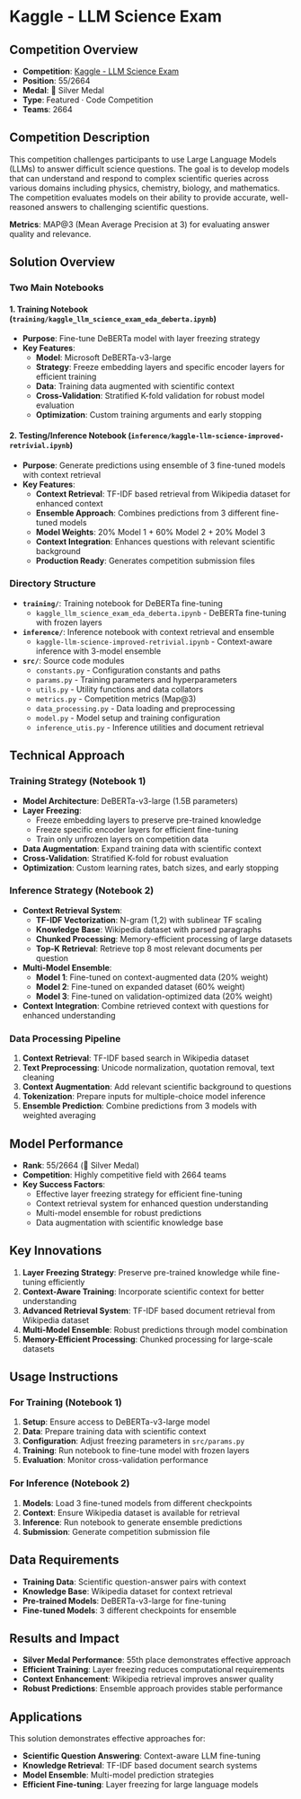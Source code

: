 # Kaggle - LLM Science Exam

## Competition Overview
- **Competition**: [Kaggle - LLM Science Exam](https://www.kaggle.com/competitions/kaggle-llm-science-exam)
- **Position**: 55/2664
- **Medal**: 🥈 Silver Medal
- **Type**: Featured · Code Competition
- **Teams**: 2664

## Competition Description
This competition challenges participants to use Large Language Models (LLMs) to answer difficult science questions. The goal is to develop models that can understand and respond to complex scientific queries across various domains including physics, chemistry, biology, and mathematics. The competition evaluates models on their ability to provide accurate, well-reasoned answers to challenging scientific questions.

**Metrics**: MAP@3 (Mean Average Precision at 3) for evaluating answer quality and relevance.

## Solution Overview

### Two Main Notebooks

#### 1. **Training Notebook** (`training/kaggle_llm_science_exam_eda_deberta.ipynb`)
- **Purpose**: Fine-tune DeBERTa model with layer freezing strategy
- **Key Features**:
  - **Model**: Microsoft DeBERTa-v3-large
  - **Strategy**: Freeze embedding layers and specific encoder layers for efficient training
  - **Data**: Training data augmented with scientific context
  - **Cross-Validation**: Stratified K-fold validation for robust model evaluation
  - **Optimization**: Custom training arguments and early stopping

#### 2. **Testing/Inference Notebook** (`inference/kaggle-llm-science-improved-retrivial.ipynb`)
- **Purpose**: Generate predictions using ensemble of 3 fine-tuned models with context retrieval
- **Key Features**:
  - **Context Retrieval**: TF-IDF based retrieval from Wikipedia dataset for enhanced context
  - **Ensemble Approach**: Combines predictions from 3 different fine-tuned models
  - **Model Weights**: 20% Model 1 + 60% Model 2 + 20% Model 3
  - **Context Integration**: Enhances questions with relevant scientific background
  - **Production Ready**: Generates competition submission files

### Directory Structure
- **`training/`**: Training notebook for DeBERTa fine-tuning
  - `kaggle_llm_science_exam_eda_deberta.ipynb` - DeBERTa fine-tuning with frozen layers
- **`inference/`**: Inference notebook with context retrieval and ensemble
  - `kaggle-llm-science-improved-retrivial.ipynb` - Context-aware inference with 3-model ensemble
- **`src/`**: Source code modules
  - `constants.py` - Configuration constants and paths
  - `params.py` - Training parameters and hyperparameters
  - `utils.py` - Utility functions and data collators
  - `metrics.py` - Competition metrics (Map@3)
  - `data_processing.py` - Data loading and preprocessing
  - `model.py` - Model setup and training configuration
  - `inference_utis.py` - Inference utilities and document retrieval

## Technical Approach

### Training Strategy (Notebook 1)
- **Model Architecture**: DeBERTa-v3-large (1.5B parameters)
- **Layer Freezing**: 
  - Freeze embedding layers to preserve pre-trained knowledge
  - Freeze specific encoder layers for efficient fine-tuning
  - Train only unfrozen layers on competition data
- **Data Augmentation**: Expand training data with scientific context
- **Cross-Validation**: Stratified K-fold for robust evaluation
- **Optimization**: Custom learning rates, batch sizes, and early stopping

### Inference Strategy (Notebook 2)
- **Context Retrieval System**:
  - **TF-IDF Vectorization**: N-gram (1,2) with sublinear TF scaling
  - **Knowledge Base**: Wikipedia dataset with parsed paragraphs
  - **Chunked Processing**: Memory-efficient processing of large datasets
  - **Top-K Retrieval**: Retrieve top 8 most relevant documents per question
- **Multi-Model Ensemble**:
  - **Model 1**: Fine-tuned on context-augmented data (20% weight)
  - **Model 2**: Fine-tuned on expanded dataset (60% weight) 
  - **Model 3**: Fine-tuned on validation-optimized data (20% weight)
- **Context Integration**: Combine retrieved context with questions for enhanced understanding

### Data Processing Pipeline
1. **Context Retrieval**: TF-IDF based search in Wikipedia dataset
2. **Text Preprocessing**: Unicode normalization, quotation removal, text cleaning
3. **Context Augmentation**: Add relevant scientific background to questions
4. **Tokenization**: Prepare inputs for multiple-choice model inference
5. **Ensemble Prediction**: Combine predictions from 3 models with weighted averaging

## Model Performance
- **Rank**: 55/2664 (🥈 Silver Medal)
- **Competition**: Highly competitive field with 2664 teams
- **Key Success Factors**:
  - Effective layer freezing strategy for efficient fine-tuning
  - Context retrieval system for enhanced question understanding
  - Multi-model ensemble for robust predictions
  - Data augmentation with scientific knowledge base

## Key Innovations
1. **Layer Freezing Strategy**: Preserve pre-trained knowledge while fine-tuning efficiently
2. **Context-Aware Training**: Incorporate scientific context for better understanding
3. **Advanced Retrieval System**: TF-IDF based document retrieval from Wikipedia dataset
4. **Multi-Model Ensemble**: Robust predictions through model combination
5. **Memory-Efficient Processing**: Chunked processing for large-scale datasets

## Usage Instructions

### For Training (Notebook 1)
1. **Setup**: Ensure access to DeBERTa-v3-large model
2. **Data**: Prepare training data with scientific context
3. **Configuration**: Adjust freezing parameters in `src/params.py`
4. **Training**: Run notebook to fine-tune model with frozen layers
5. **Evaluation**: Monitor cross-validation performance

### For Inference (Notebook 2)
1. **Models**: Load 3 fine-tuned models from different checkpoints
2. **Context**: Ensure Wikipedia dataset is available for retrieval
3. **Inference**: Run notebook to generate ensemble predictions
4. **Submission**: Generate competition submission file

## Data Requirements
- **Training Data**: Scientific question-answer pairs with context
- **Knowledge Base**: Wikipedia dataset for context retrieval
- **Pre-trained Models**: DeBERTa-v3-large for fine-tuning
- **Fine-tuned Models**: 3 different checkpoints for ensemble

## Results and Impact
- **Silver Medal Performance**: 55th place demonstrates effective approach
- **Efficient Training**: Layer freezing reduces computational requirements
- **Context Enhancement**: Wikipedia retrieval improves answer quality
- **Robust Predictions**: Ensemble approach provides stable performance

## Applications
This solution demonstrates effective approaches for:
- **Scientific Question Answering**: Context-aware LLM fine-tuning
- **Knowledge Retrieval**: TF-IDF based document search systems
- **Model Ensemble**: Multi-model prediction strategies
- **Efficient Fine-tuning**: Layer freezing for large language models
